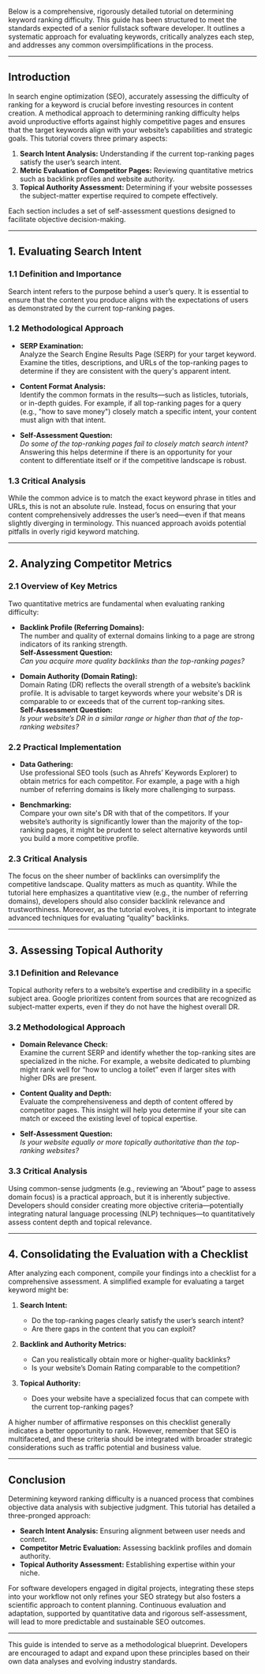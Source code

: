 Below is a comprehensive, rigorously detailed tutorial on determining keyword ranking difficulty. This guide has been structured to meet the standards expected of a senior fullstack software developer. It outlines a systematic approach for evaluating keywords, critically analyzes each step, and addresses any common oversimplifications in the process.

---

## Introduction

In search engine optimization (SEO), accurately assessing the difficulty of ranking for a keyword is crucial before investing resources in content creation. A methodical approach to determining ranking difficulty helps avoid unproductive efforts against highly competitive pages and ensures that the target keywords align with your website’s capabilities and strategic goals. This tutorial covers three primary aspects:

1. **Search Intent Analysis:** Understanding if the current top-ranking pages satisfy the user’s search intent.
2. **Metric Evaluation of Competitor Pages:** Reviewing quantitative metrics such as backlink profiles and website authority.
3. **Topical Authority Assessment:** Determining if your website possesses the subject-matter expertise required to compete effectively.

Each section includes a set of self-assessment questions designed to facilitate objective decision-making.

---

## 1. Evaluating Search Intent

### 1.1 Definition and Importance

Search intent refers to the purpose behind a user’s query. It is essential to ensure that the content you produce aligns with the expectations of users as demonstrated by the current top-ranking pages.

### 1.2 Methodological Approach

- **SERP Examination:**  
  Analyze the Search Engine Results Page (SERP) for your target keyword. Examine the titles, descriptions, and URLs of the top-ranking pages to determine if they are consistent with the query's apparent intent.
  
- **Content Format Analysis:**  
  Identify the common formats in the results—such as listicles, tutorials, or in-depth guides. For example, if all top-ranking pages for a query (e.g., "how to save money") closely match a specific intent, your content must align with that intent.
  
- **Self-Assessment Question:**  
  *Do some of the top-ranking pages fail to closely match search intent?*  
  Answering this helps determine if there is an opportunity for your content to differentiate itself or if the competitive landscape is robust.

### 1.3 Critical Analysis

While the common advice is to match the exact keyword phrase in titles and URLs, this is not an absolute rule. Instead, focus on ensuring that your content comprehensively addresses the user’s need—even if that means slightly diverging in terminology. This nuanced approach avoids potential pitfalls in overly rigid keyword matching.

---

## 2. Analyzing Competitor Metrics

### 2.1 Overview of Key Metrics

Two quantitative metrics are fundamental when evaluating ranking difficulty:

- **Backlink Profile (Referring Domains):**  
  The number and quality of external domains linking to a page are strong indicators of its ranking strength.  
  **Self-Assessment Question:**  
  *Can you acquire more quality backlinks than the top-ranking pages?*

- **Domain Authority (Domain Rating):**  
  Domain Rating (DR) reflects the overall strength of a website’s backlink profile. It is advisable to target keywords where your website's DR is comparable to or exceeds that of the current top-ranking sites.  
  **Self-Assessment Question:**  
  *Is your website’s DR in a similar range or higher than that of the top-ranking websites?*

### 2.2 Practical Implementation

- **Data Gathering:**  
  Use professional SEO tools (such as Ahrefs’ Keywords Explorer) to obtain metrics for each competitor. For example, a page with a high number of referring domains is likely more challenging to surpass.
  
- **Benchmarking:**  
  Compare your own site's DR with that of the competitors. If your website’s authority is significantly lower than the majority of the top-ranking pages, it might be prudent to select alternative keywords until you build a more competitive profile.

### 2.3 Critical Analysis

The focus on the sheer number of backlinks can oversimplify the competitive landscape. Quality matters as much as quantity. While the tutorial here emphasizes a quantitative view (e.g., the number of referring domains), developers should also consider backlink relevance and trustworthiness. Moreover, as the tutorial evolves, it is important to integrate advanced techniques for evaluating “quality” backlinks.

---

## 3. Assessing Topical Authority

### 3.1 Definition and Relevance

Topical authority refers to a website’s expertise and credibility in a specific subject area. Google prioritizes content from sources that are recognized as subject-matter experts, even if they do not have the highest overall DR.

### 3.2 Methodological Approach

- **Domain Relevance Check:**  
  Examine the current SERP and identify whether the top-ranking sites are specialized in the niche. For example, a website dedicated to plumbing might rank well for “how to unclog a toilet” even if larger sites with higher DRs are present.
  
- **Content Quality and Depth:**  
  Evaluate the comprehensiveness and depth of content offered by competitor pages. This insight will help you determine if your site can match or exceed the existing level of topical expertise.
  
- **Self-Assessment Question:**  
  *Is your website equally or more topically authoritative than the top-ranking websites?*

### 3.3 Critical Analysis

Using common-sense judgments (e.g., reviewing an “About” page to assess domain focus) is a practical approach, but it is inherently subjective. Developers should consider creating more objective criteria—potentially integrating natural language processing (NLP) techniques—to quantitatively assess content depth and topical relevance.

---

## 4. Consolidating the Evaluation with a Checklist

After analyzing each component, compile your findings into a checklist for a comprehensive assessment. A simplified example for evaluating a target keyword might be:

1. **Search Intent:**  
   - Do the top-ranking pages clearly satisfy the user’s search intent?  
   - Are there gaps in the content that you can exploit?

2. **Backlink and Authority Metrics:**  
   - Can you realistically obtain more or higher-quality backlinks?  
   - Is your website’s Domain Rating comparable to the competition?

3. **Topical Authority:**  
   - Does your website have a specialized focus that can compete with the current top-ranking pages?

A higher number of affirmative responses on this checklist generally indicates a better opportunity to rank. However, remember that SEO is multifaceted, and these criteria should be integrated with broader strategic considerations such as traffic potential and business value.

---

## Conclusion

Determining keyword ranking difficulty is a nuanced process that combines objective data analysis with subjective judgment. This tutorial has detailed a three-pronged approach:

- **Search Intent Analysis:** Ensuring alignment between user needs and content.
- **Competitor Metric Evaluation:** Assessing backlink profiles and domain authority.
- **Topical Authority Assessment:** Establishing expertise within your niche.

For software developers engaged in digital projects, integrating these steps into your workflow not only refines your SEO strategy but also fosters a scientific approach to content planning. Continuous evaluation and adaptation, supported by quantitative data and rigorous self-assessment, will lead to more predictable and sustainable SEO outcomes.

--- 

This guide is intended to serve as a methodological blueprint. Developers are encouraged to adapt and expand upon these principles based on their own data analyses and evolving industry standards.